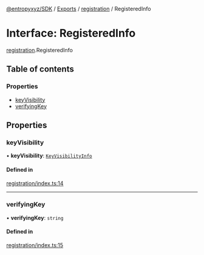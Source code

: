 [@entropyxyz/SDK](../README.md) / [Exports](../modules.md) / [registration](../modules/registration.md) / RegisteredInfo

# Interface: RegisteredInfo

[registration](../modules/registration.md).RegisteredInfo

## Table of contents

### Properties

- [keyVisibility](registration.RegisteredInfo.md#keyvisibility)
- [verifyingKey](registration.RegisteredInfo.md#verifyingkey)

## Properties

### keyVisibility

• **keyVisibility**: [`KeyVisibilityInfo`](../modules/registration.md#keyvisibilityinfo)

#### Defined in

[registration/index.ts:14](https://github.com/entropyxyz/SDK/blob/1c426d7/src/registration/index.ts#L14)

___

### verifyingKey

• **verifyingKey**: `string`

#### Defined in

[registration/index.ts:15](https://github.com/entropyxyz/SDK/blob/1c426d7/src/registration/index.ts#L15)
